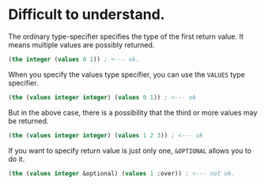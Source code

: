 # Difficult to understand.
The ordinary type-specifier specifies the type of the first return value.
It means multiple values are possibly returned.

```lisp
(the integer (values 0 1)) ; <--- ok.
```

When you specify the values type specifier, you can use the `VALUES` type specifier.

```lisp
(the (values integer integer) (values 0 1)) ; <--- ok
```

But in the above case, there is a possibility that the third or more values may be returned.

```lisp
(the (values integer integer) (values 1 2 3)) ; <--- ok
```

If you want to specify return value is just only one, `&OPTIONAL` allows you to do it.

```lisp
(the (values integer &optional) (values 1 :over)) ; <--- not ok.
```
